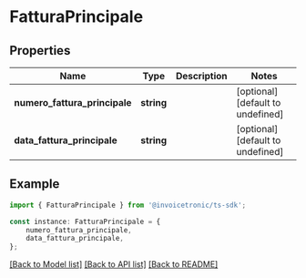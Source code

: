 # FatturaPrincipale


## Properties

Name | Type | Description | Notes
------------ | ------------- | ------------- | -------------
**numero_fattura_principale** | **string** |  | [optional] [default to undefined]
**data_fattura_principale** | **string** |  | [optional] [default to undefined]

## Example

```typescript
import { FatturaPrincipale } from '@invoicetronic/ts-sdk';

const instance: FatturaPrincipale = {
    numero_fattura_principale,
    data_fattura_principale,
};
```

[[Back to Model list]](../README.md#documentation-for-models) [[Back to API list]](../README.md#documentation-for-api-endpoints) [[Back to README]](../README.md)
